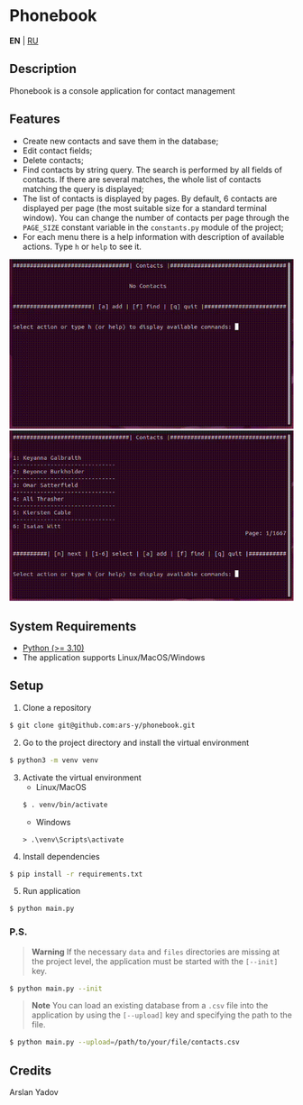 # Phonebook

**EN** | [RU](docs_ru/README.md)

## Description
Phonebook is a console application for contact management

## Features
* Create new contacts and save them in the database;
* Edit contact fields;
* Delete contacts;
* Find contacts by string query. The search is performed by all fields of contacts. If there are several matches, the whole list of contacts matching the query is displayed;
* The list of contacts is displayed by pages. By default, 6 contacts are displayed per page (the most suitable size for a standard terminal window). You can change the number of contacts per page through the `PAGE_SIZE` constant variable in the `constants.py` module of the project;
* For each menu there is a help information with description of available actions. Type `h` or `help` to see it.

![demo-gif](presentation/sample_01.gif)
![demo-gif](presentation/sample_02.gif)

## System Requirements
* [Python (>= 3.10)](https://www.python.org/downloads/)
* The application supports Linux/MacOS/Windows

## Setup
1. Clone a repository
```bash
$ git clone git@github.com:ars-y/phonebook.git
```
2. Go to the project directory and install the virtual environment
```bash
$ python3 -m venv venv
```
3. Activate the virtual environment
    - Linux/MacOS
    ```bash
    $ . venv/bin/activate
    ```
    - Windows
    ```shell
    > .\venv\Scripts\activate
    ```
4. Install dependencies
```bash
$ pip install -r requirements.txt
```
5. Run application
```bash
$ python main.py
```

### P.S.
> **Warning**
> If the necessary `data` and `files` directories are missing at the project level,
> the application must be started with the `[--init]` key.
```bash
$ python main.py --init
```

> **Note**
> You can load an existing database from a `.csv` file into the application by using the `[--upload]` key and specifying the path to the file.
```bash
$ python main.py --upload=/path/to/your/file/contacts.csv
```

## Credits
Arslan Yadov
